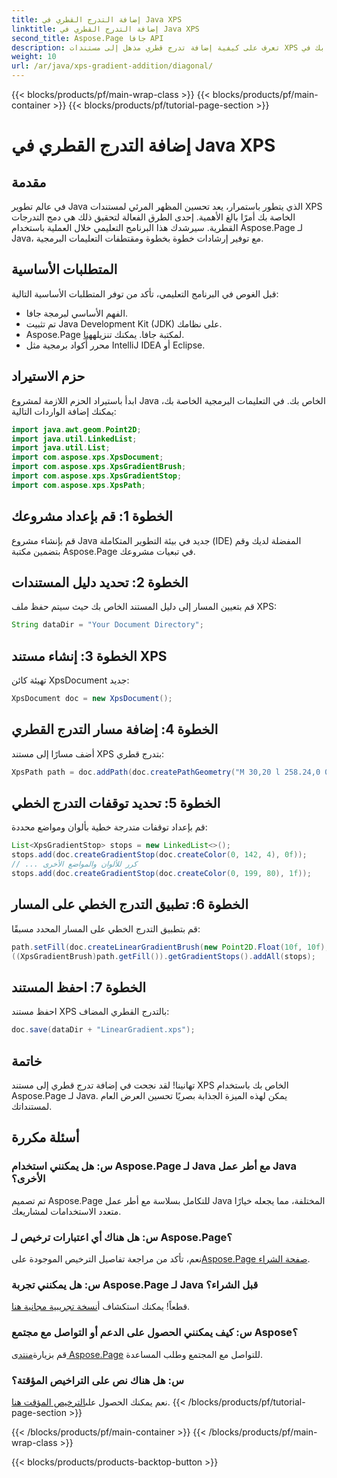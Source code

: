 ```yaml
---
title: إضافة التدرج القطري في Java XPS
linktitle: إضافة التدرج القطري في Java XPS
second_title: Aspose.Page جافا API
description: تعرف على كيفية إضافة تدرج قطري مذهل إلى مستندات XPS الخاصة بك في Java باستخدام Aspose.Page. ارفع مستوى العرض المرئي الخاص بك دون عناء.
weight: 10
url: /ar/java/xps-gradient-addition/diagonal/
---
```


{{< blocks/products/pf/main-wrap-class >}}
{{< blocks/products/pf/main-container >}}
{{< blocks/products/pf/tutorial-page-section >}}

# إضافة التدرج القطري في Java XPS

## مقدمة
في عالم تطوير Java الذي يتطور باستمرار، يعد تحسين المظهر المرئي لمستندات XPS الخاصة بك أمرًا بالغ الأهمية. إحدى الطرق الفعالة لتحقيق ذلك هي دمج التدرجات القطرية. سيرشدك هذا البرنامج التعليمي خلال العملية باستخدام Aspose.Page لـ Java، مع توفير إرشادات خطوة بخطوة ومقتطفات التعليمات البرمجية.
## المتطلبات الأساسية
قبل الغوص في البرنامج التعليمي، تأكد من توفر المتطلبات الأساسية التالية:
- الفهم الأساسي لبرمجة جافا.
- تم تثبيت Java Development Kit (JDK) على نظامك.
-  Aspose.Page لمكتبة جافا. يمكنك تنزيله[هنا](https://releases.aspose.com/page/java/).
- محرر أكواد برمجية مثل IntelliJ IDEA أو Eclipse.
## حزم الاستيراد
ابدأ باستيراد الحزم اللازمة لمشروع Java الخاص بك. في التعليمات البرمجية الخاصة بك، يمكنك إضافة الواردات التالية:
```java
import java.awt.geom.Point2D;
import java.util.LinkedList;
import java.util.List;
import com.aspose.xps.XpsDocument;
import com.aspose.xps.XpsGradientBrush;
import com.aspose.xps.XpsGradientStop;
import com.aspose.xps.XpsPath;
```
## الخطوة 1: قم بإعداد مشروعك
قم بإنشاء مشروع Java جديد في بيئة التطوير المتكاملة (IDE) المفضلة لديك وقم بتضمين مكتبة Aspose.Page في تبعيات مشروعك.
## الخطوة 2: تحديد دليل المستندات
قم بتعيين المسار إلى دليل المستند الخاص بك حيث سيتم حفظ ملف XPS:
```java
String dataDir = "Your Document Directory";
```
## الخطوة 3: إنشاء مستند XPS
تهيئة كائن XpsDocument جديد:
```java
XpsDocument doc = new XpsDocument();
```
## الخطوة 4: إضافة مسار التدرج القطري
أضف مسارًا إلى مستند XPS بتدرج قطري:
```java
XpsPath path = doc.addPath(doc.createPathGeometry("M 30,20 l 258.24,0 0,56.64 -258.24,0 Z"));
```
## الخطوة 5: تحديد توقفات التدرج الخطي
قم بإعداد توقفات متدرجة خطية بألوان ومواضع محددة:
```java
List<XpsGradientStop> stops = new LinkedList<>();
stops.add(doc.createGradientStop(doc.createColor(0, 142, 4), 0f));
// ... كرر للألوان والمواضع الأخرى
stops.add(doc.createGradientStop(doc.createColor(0, 199, 80), 1f));
```
## الخطوة 6: تطبيق التدرج الخطي على المسار
قم بتطبيق التدرج الخطي على المسار المحدد مسبقًا:
```java
path.setFill(doc.createLinearGradientBrush(new Point2D.Float(10f, 10f), new Point2D.Float(228f, 100f)));
((XpsGradientBrush)path.getFill()).getGradientStops().addAll(stops);
```
## الخطوة 7: احفظ المستند
احفظ مستند XPS بالتدرج القطري المضاف:
```java
doc.save(dataDir + "LinearGradient.xps");
```
## خاتمة
تهانينا! لقد نجحت في إضافة تدرج قطري إلى مستند XPS الخاص بك باستخدام Aspose.Page لـ Java. يمكن لهذه الميزة الجذابة بصريًا تحسين العرض العام لمستنداتك.
## أسئلة مكررة
### س: هل يمكنني استخدام Aspose.Page لـ Java مع أطر عمل Java الأخرى؟
تم تصميم Aspose.Page للتكامل بسلاسة مع أطر عمل Java المختلفة، مما يجعله خيارًا متعدد الاستخدامات لمشاريعك.
### س: هل هناك أي اعتبارات ترخيص لـ Aspose.Page؟
 نعم، تأكد من مراجعة تفاصيل الترخيص الموجودة على[Aspose.Page صفحة الشراء](https://purchase.aspose.com/buy).
### س: هل يمكنني تجربة Aspose.Page لـ Java قبل الشراء؟
 قطعاً! يمكنك استكشاف أ[نسخة تجريبية مجانية هنا](https://releases.aspose.com/).
### س: كيف يمكنني الحصول على الدعم أو التواصل مع مجتمع Aspose؟
 قم بزيارة[منتدى Aspose.Page](https://forum.aspose.com/c/page/39) للتواصل مع المجتمع وطلب المساعدة.
### س: هل هناك نص على التراخيص المؤقتة؟
 نعم يمكنك الحصول على[الترخيص المؤقت هنا](https://purchase.aspose.com/temporary-license/).
{{< /blocks/products/pf/tutorial-page-section >}}

{{< /blocks/products/pf/main-container >}}
{{< /blocks/products/pf/main-wrap-class >}}

{{< blocks/products/products-backtop-button >}}
